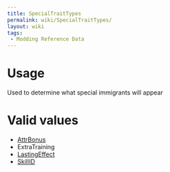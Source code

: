 ```yaml
---
title: SpecialTraitTypes
permalink: wiki/SpecialTraitTypes/
layout: wiki
tags:
 - Modding Reference Data
---
```


Usage
=====

Used to determine what special immigrants will appear

Valid values
============

-   [AttrBonus](/wiki/AttrBonuses "wikilink")
-   ExtraTraining
-   [LastingEffect](/wiki/LastingEffects "wikilink")
-   [SkillID](/wiki/SkillIDs "wikilink")

